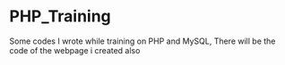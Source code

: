 # PHP_Training
Some codes I wrote while training on PHP and MySQL, There will be the code of the webpage i created also
